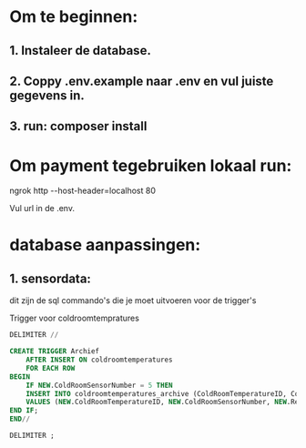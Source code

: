 # Om te beginnen:

## 1. Instaleer de database.

## 2. Coppy .env.example naar .env en vul juiste gegevens in.

## 3. run: composer install

# Om payment tegebruiken lokaal run: 

ngrok http --host-header=localhost 80 

Vul url in de .env.



# database aanpassingen:

## 1. sensordata:

dit zijn de sql commando's die je moet uitvoeren voor de trigger's

Trigger voor coldroomtempratures

```sql
DELIMITER //

CREATE TRIGGER Archief
    AFTER INSERT ON coldroomtemperatures
    FOR EACH ROW
BEGIN
    IF NEW.ColdRoomSensorNumber = 5 THEN
    INSERT INTO coldroomtemperatures_archive (ColdRoomTemperatureID, ColdRoomSensorNumber, RecordedWhen, Temperature, ValidFrom, ValidTo)
    VALUES (NEW.ColdRoomTemperatureID, NEW.ColdRoomSensorNumber, NEW.RecordedWhen, NEW.Temperature, NEW.ValidFrom, NEW.ValidTo);
END IF;
END//

DELIMITER ;
```